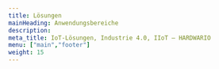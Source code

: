 ```yaml
---
title: Lösungen
mainHeading: Anwendungsbereiche
description:
meta_title: IoT-Lösungen, Industrie 4.0, IIoT – HARDWARIO
menu: ["main","footer"]
weight: 15
---
```

